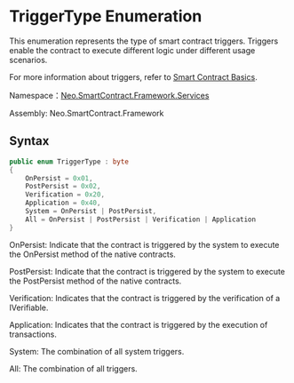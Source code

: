 # TriggerType Enumeration

This enumeration represents the type of smart contract triggers. Triggers enable the contract to execute different logic under different usage scenarios.

For more information about triggers, refer to [Smart Contract Basics](../../../../develop/write/basics.md).

Namespace：[Neo.SmartContract.Framework.Services](../services.md)

Assembly: Neo.SmartContract.Framework

## Syntax

```c#
public enum TriggerType : byte
{
    OnPersist = 0x01,
    PostPersist = 0x02,
    Verification = 0x20,
    Application = 0x40,
    System = OnPersist | PostPersist,
    All = OnPersist | PostPersist | Verification | Application
}
```

OnPersist: Indicate that the contract is triggered by the system to execute the OnPersist method of the native contracts.

PostPersist: Indicate that the contract is triggered by the system to execute the PostPersist method of the native contracts.

Verification: Indicates that the contract is triggered by the verification of a IVerifiable.

Application: Indicates that the contract is triggered by the execution of transactions.

System: The combination of all system triggers.

All: The combination of all triggers.